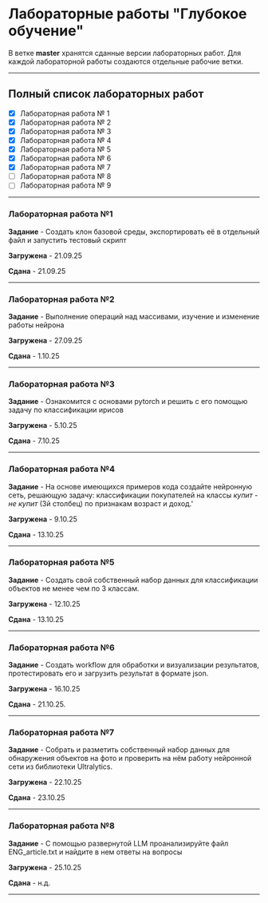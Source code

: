 # Лабораторные работы "Глубокое обучение"
В ветке **master** хранятся сданные версии лабораторных работ. Для каждой лабораторной работы создаются отдельные рабочие ветки.

---

## Полный список лабораторных работ

- [x] Лабораторная работа № 1
- [x] Лабораторная работа № 2
- [x] Лабораторная работа № 3
- [x] Лабораторная работа № 4
- [x] Лабораторная работа № 5
- [x] Лабораторная работа № 6
- [x] Лабораторная работа № 7
- [ ] Лабораторная работа № 8
- [ ] Лабораторная работа № 9

---

### Лабораторная работа №1

**Задание** - Создать клон базовой среды, экспортировать её в отдельный файл и запустить тестовый скрипт

**Загружена** - 21.09.25 

**Сдана** - 21.09.25

---

### Лабораторная работа №2

**Задание** - Выполнение операций над массивами, изучение и изменение работы нейрона

**Загружена** - 27.09.25 
 
**Сдана** - 1.10.25

---

### Лабораторная работа №3

**Задание** - Ознакомится с основами pytorch и решить с его помощью задачу по классификации ирисов

**Загружена** - 5.10.25
 
**Сдана** - 7.10.25

---

### Лабораторная работа №4

**Задание** - На основе имеющихся примеров кода создайте нейронную сеть, решающую  задачу: классификации покупателей на классы *купит* - *не купит* (3й столбец) по признакам возраст и доход.'

**Загружена** - 9.10.25
 
**Сдана** - 13.10.25

---

### Лабораторная работа №5

**Задание** - Создать свой собственный набор данных для классификации объектов не менее чем по 3 классам.

**Загружена** - 12.10.25
 
**Сдана** - 13.10.25

---

### Лабораторная работа №6

**Задание** - Создать workflow для обработки и визуализации результатов, протестировать его и загрузить результат в формате json.

**Загружена** - 16.10.25
 
**Сдана** - 21.10.25.

---

### Лабораторная работа №7

**Задание** - Собрать и разметить собственный набор данных для обнаружения объектов на фото и проверить на нём работу нейронной сети из библиотеки Ultralytics.

**Загружена** - 22.10.25
 
**Сдана** - 23.10.25

---

### Лабораторная работа №8

**Задание** - С помощью развернутой LLM проанализируйте файл ENG_article.txt и найдите в нем ответы на вопросы

**Загружена** - 25.10.25
 
**Сдана** - н.д.

---
